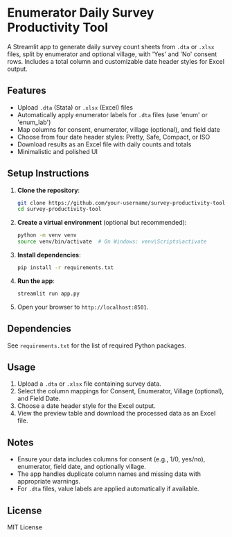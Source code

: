 # Enumerator Daily Survey Productivity Tool

A Streamlit app to generate daily survey count sheets from `.dta` or `.xlsx` files, split by enumerator and optional village, with 'Yes' and 'No' consent rows. Includes a total column and customizable date header styles for Excel output.

## Features
- Upload `.dta` (Stata) or `.xlsx` (Excel) files
- Automatically apply enumerator labels for `.dta` files (use 'enum' or 'enum_lab')
- Map columns for consent, enumerator, village (optional), and field date
- Choose from four date header styles: Pretty, Safe, Compact, or ISO
- Download results as an Excel file with daily counts and totals
- Minimalistic and polished UI

## Setup Instructions

1. **Clone the repository**:
   ```bash
   git clone https://github.com/your-username/survey-productivity-tool.git
   cd survey-productivity-tool
   ```

2. **Create a virtual environment** (optional but recommended):
   ```bash
   python -m venv venv
   source venv/bin/activate  # On Windows: venv\Scripts\activate
   ```

3. **Install dependencies**:
   ```bash
   pip install -r requirements.txt
   ```

4. **Run the app**:
   ```bash
   streamlit run app.py
   ```

5. Open your browser to `http://localhost:8501`.

## Dependencies
See `requirements.txt` for the list of required Python packages.

## Usage
1. Upload a `.dta` or `.xlsx` file containing survey data.
2. Select the column mappings for Consent, Enumerator, Village (optional), and Field Date.
3. Choose a date header style for the Excel output.
4. View the preview table and download the processed data as an Excel file.

## Notes
- Ensure your data includes columns for consent (e.g., 1/0, yes/no), enumerator, field date, and optionally village.
- The app handles duplicate column names and missing data with appropriate warnings.
- For `.dta` files, value labels are applied automatically if available.

## License
MIT License